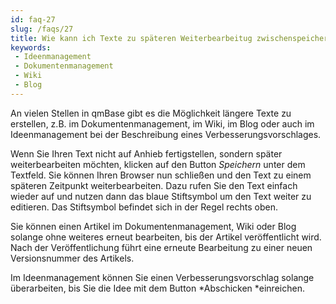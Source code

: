 ```yaml
---
id: faq-27
slug: /faqs/27
title: Wie kann ich Texte zu späteren Weiterbearbeitug zwischenspeichern
keywords:
 - Ideenmanagement
 - Dokumentenmanagement
 - Wiki
 - Blog
---
```

An vielen Stellen in qmBase gibt es die Möglichkeit längere Texte zu erstellen, z.B. im Dokumentenmanagement, im Wiki, im Blog oder auch im Ideenmanagement bei der Beschreibung eines Verbesserungsvorschlages.

Wenn Sie Ihren Text nicht auf Anhieb fertigstellen, sondern später weiterbearbeiten möchten, klicken auf den Button *Speichern* unter dem Textfeld. Sie können Ihren Browser nun schließen und den Text zu einem späteren Zeitpunkt weiterbearbeiten. Dazu rufen Sie den Text einfach wieder auf und nutzen dann das blaue Stiftsymbol um den Text weiter zu editieren. Das Stiftsymbol befindet sich in der Regel rechts oben.

Sie können einen Artikel im Dokumentenmanagement, Wiki oder Blog solange ohne weiteres erneut bearbeiten, bis der Artikel veröffentlicht wird. Nach der Veröffentlichung führt eine erneute Bearbeitung zu einer neuen Versionsnummer des Artikels.

Im Ideenmanagement können Sie einen Verbesserungsvorschlag solange überarbeiten, bis Sie die Idee mit dem Button *Abschicken *einreichen.